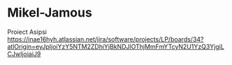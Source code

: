 # Mikel-Jamous
Proiect Asipsi
https://inae16hyh.atlassian.net/jira/software/projects/LP/boards/34?atlOrigin=eyJpIjoiYzY5NTM2ZDhiYjBkNDJlOThjMmFmYTcyN2U1YzQ3YjgiLCJwIjoiaiJ9
